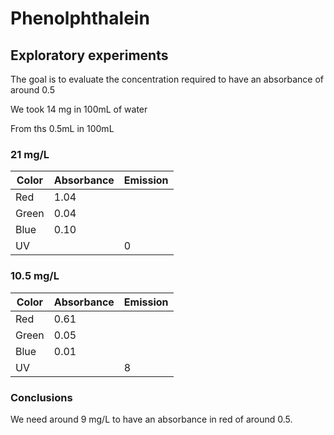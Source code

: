 # Phenolphthalein

## Exploratory experiments

The goal is to evaluate the concentration required to have an absorbance of around 0.5

We took 14 mg in 100mL of water

From ths 0.5mL in 100mL

### 21 mg/L

| Color | Absorbance | Emission |
| -     |-| - |
| Red   | 1.04
| Green | 0.04
| Blue  | 0.10
| UV    | | 0

### 10.5 mg/L

| Color | Absorbance | Emission |
| -     |-| - |
| Red   | 0.61
| Green | 0.05
| Blue  | 0.01
| UV    | | 8

### Conclusions

We need around 9 mg/L to have an absorbance in red of around 0.5.